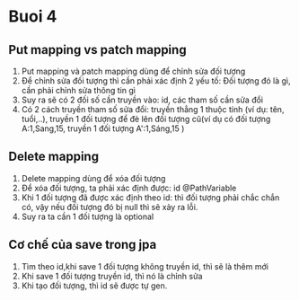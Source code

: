 # Buoi 4
## Put mapping vs patch mapping
1. Put mapping và patch mapping dùng để chỉnh sửa đối tượng
2. Để chỉnh sửa đối tượng thì cần phải xác định 2 yếu tố: Đối tượng đó là gì, cần phải chỉnh sửa thông tin gì
3. Suy ra sẽ có 2 đối số cần truyền vào: id, các tham số cần sửa đổi 
4. Có 2 cách truyền tham số sửa đổi: truyền thẳng 1 thuộc tính (ví dụ: tên, tuổi,..), truyền 1 đối tượng để đè lên đối tượng cũ(ví dụ có đối tượng A:1,Sang,15, truyền 1 đối tượng A':1,Sáng,15 )
## Delete mapping
1. Delete mapping dùng để xóa đối tượng
2. Để xóa đối tượng, ta phải xác định được: id @PathVariable
3. Khi 1 đối tượng đã được xác định theo id: thì đối tượng phải chắc chắn có, vậy nếu đối tượng đó bị null thì sẽ xảy ra lỗi.
4. Suy ra ta cần 1 đối tượng là optional
## Cơ chế của save trong jpa
1. Tìm theo id,khi save 1 đối tượng không truyền id, thì sẽ là thêm mới
2. Khi save 1 đối tượng truyền id, thì nó là chỉnh sửa
3. Khi tạo đối tượng, thì id sẽ được tự gen.